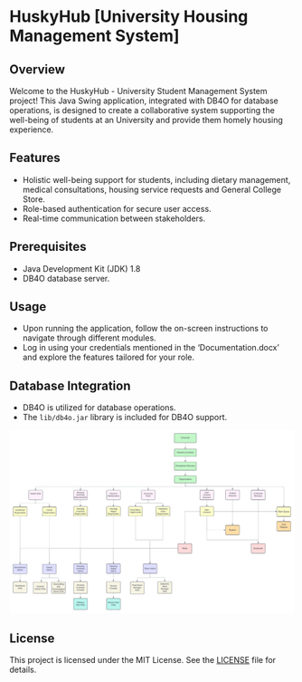 # HuskyHub [University Housing Management System]

## Overview

Welcome to the HuskyHub - University Student Management System project! This Java Swing application, integrated with DB4O for database operations, is designed to create a collaborative system supporting the well-being of students at an University and provide them homely housing experience.

## Features

- Holistic well-being support for students, including dietary management, medical consultations, housing service requests and General College Store.
- Role-based authentication for secure user access.
- Real-time communication between stakeholders.

## Prerequisites

- Java Development Kit (JDK) 1.8
- DB4O database server.

## Usage

- Upon running the application, follow the on-screen instructions to navigate through different modules.
- Log in using your credentials mentioned in the ‘Documentation.docx’ and explore the features tailored for your role.

## Database Integration

- DB4O is utilized for database operations.
- The `lib/db4o.jar` library is included for DB4O support.

![HuskyHub-UML](https://github.com/roarceus/HuskyHub/blob/main/HuskyHub-UML.png)

## License

This project is licensed under the MIT License. See the [LICENSE](LICENSE) file for details.